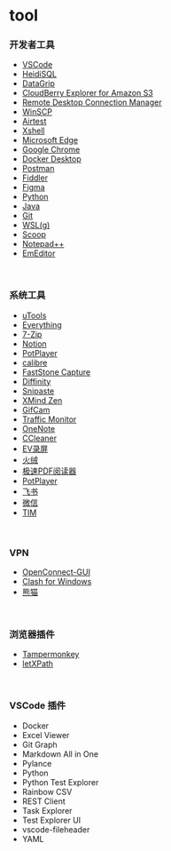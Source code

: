 # tool


### 开发者工具

- [VSCode](https://code.visualstudio.com/)
- [HeidiSQL](https://www.heidisql.com/download.php?download=installer)
- [DataGrip](https://www.jetbrains.com.cn/datagrip/)
- [CloudBerry Explorer for Amazon S3](https://cloudberry-explorer-for-amazon-s3.en.softonic.com/)
- [Remote Desktop Connection Manager](https://docs.microsoft.com/en-us/sysinternals/downloads/rdcman)
- [WinSCP](https://winscp.net/eng/index.php)
- [Airtest](https://airtest.netease.com/)
- [Xshell](https://www.xshell.com/zh/xshell/)
- [Microsoft Edge](https://www.microsoft.com/en-us/edge)
- [Google Chrome](https://www.google.com/chrome/)
- [Docker Desktop](https://www.docker.com/products/docker-desktop/)
- [Postman](https://www.postman.com/downloads/)
- [Fiddler](https://www.telerik.com/download/fiddler)
- [Figma](https://www.figma.com/)
- [Python](https://www.python.org/)
- [Java](https://www.oracle.com/java/technologies/downloads/)
- [Git](https://git-scm.com/)
- [WSL(g)](https://docs.microsoft.com/zh-cn/windows/wsl/install)
- [Scoop](https://scoop.sh/)
- [Notepad++](https://notepad-plus-plus.org/downloads/)
- [EmEditor](https://www.emeditor.com/)

<br>

### 系统工具

- [uTools](https://www.u.tools/)
- [Everything](https://www.voidtools.com/zh-cn/)
- [7-Zip](https://www.7-zip.org/)
- [Notion](https://www.notion.so/zh-cn)
- [PotPlayer](https://potplayer.daum.net/)
- [calibre](https://calibre-ebook.com/)
- [FastStone Capture](https://www.faststone.org/FSCaptureDetail.htm)
- [Diffinity](https://truehumandesign.se/s_diffinity.php)
- [Snipaste](https://www.snipaste.com/)
- [XMind Zen](https://xmind.cn/download/)
- [GifCam](https://blog.bahraniapps.com/gifcam/#download)
- [Traffic Monitor](https://github.com/zhongyang219/TrafficMonitor/releases)
- [OneNote](https://www.microsoft.com/zh-cn/microsoft-365/onenote/digital-note-taking-app)
- [CCleaner](https://www.ccleaner.com/zh-cn/ccleaner/download)
- [EV录屏](https://www.ieway.cn/evcapture.html)
- [火绒](https://www.huorong.cn/)
- [极速PDF阅读器](https://jisupdf.com/)
- [PotPlayer](https://daumpotplayer.com/download/)
- [飞书](https://www.feishu.cn/)
- [微信](https://weixin.qq.com/)
- [TIM](https://tim.qq.com/)

<br>

### VPN

- [OpenConnect-GUI](https://github.com/openconnect/openconnect-gui/releases)
- [Clash for Windows](https://docs.cfw.lbyczf.com/)
- [熊猫](https://mxwljsq.top/)

<br>

### 浏览器插件

- [Tampermonkey](https://www.tampermonkey.net/)
- [letXPath](https://letcode.in/letxpath)


<br>

### VSCode 插件

- Docker
- Excel Viewer
- Git Graph
- Markdown All in One
- Pylance
- Python
- Python Test Explorer
- Rainbow CSV
- REST Client
- Task Explorer
- Test Explorer UI
- vscode-fileheader
- YAML
